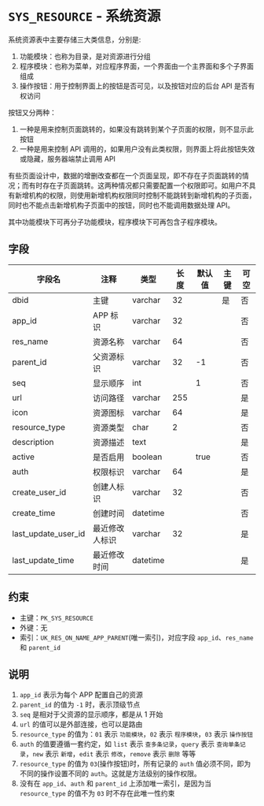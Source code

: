 # `SYS_RESOURCE` - 系统资源

系统资源表中主要存储三大类信息，分别是:

1. 功能模块：也称为目录，是对资源进行分组
2. 程序模块：也称为菜单，对应程序界面，一个界面由一个主界面和多个子界面组成
3. 操作按钮：用于控制界面上的按钮是否可见，以及按钮对应的后台 API 是否有权访问

按钮又分两种：

1. 一种是用来控制页面跳转的，如果没有跳转到某个子页面的权限，则不显示此按钮
2. 一种是用来控制 API 调用的，如果用户没有此类权限，则界面上将此按钮失效或隐藏，服务器端禁止调用 API

有些页面设计中，数据的增删改查都在一个页面呈现，即不存在子页面跳转的情况；而有时存在子页面跳转。这两种情况都只需要配置一个权限即可。如用户不具有新增机构的权限，则使用新增机构权限同时控制不能跳转到新增机构的子页面，同时也不能点击新增机构子页面中的按钮，同时也不能调用数据处理 API。


其中功能模块下可再分子功能模块，程序模块下可再包含子程序模块。

## 字段

| 字段名              | 注释           | 类型     | 长度 | 默认值 | 主键 | 可空 |
| ------------------- | -------------- | -------- | ---- | ------ | ---- | ---- |
| dbid                | 主键           | varchar  | 32   |        | 是   | 否   |
| app_id              | APP 标识       | varchar  | 32   |        |      | 否   |
| res_name            | 资源名称       | varchar  | 64   |        |      | 否   |
| parent_id           | 父资源标识     | varchar  | 32   | -1     |      | 否   |
| seq                 | 显示顺序       | int      |      | 1      |      | 否   |
| url                 | 访问路径       | varchar  | 255  |        |      | 是   |
| icon                | 资源图标       | varchar  | 64   |        |      | 是   |
| resource_type       | 资源类型       | char     | 2    |        |      | 否   |
| description         | 资源描述       | text     |      |        |      | 是   |
| active              | 是否启用       | boolean  |      | true   |      | 否   |
| auth                | 权限标识       | varchar  | 64   |        |      | 是   |
| create_user_id      | 创建人标识     | varchar  | 32   |        |      | 否   |
| create_time         | 创建时间       | datetime |      |        |      | 否   |
| last_update_user_id | 最近修改人标识 | varchar  | 32   |        |      | 是   |
| last_update_time    | 最近修改时间   | datetime |      |        |      | 是   |

## 约束

* 主键：`PK_SYS_RESOURCE`
* 外键：无
* 索引：`UK_RES_ON_NAME_APP_PARENT`(唯一索引)，对应字段 `app_id`、`res_name` 和 `parent_id`

## 说明

1. `app_id` 表示为每个 APP 配置自己的资源
2. `parent_id` 的值为 `-1` 时，表示顶级节点
3. `seq` 是相对于父资源的显示顺序，都是从 1 开始
4. `url` 的值可以是外部连接，也可以是路由
5. `resource_type` 的值为：`01` 表示 `功能模块`，`02` 表示 `程序模块`，`03` 表示 `操作按钮`
6. `auth` 的值要遵循一套约定，如 `list` 表示 `查多条记录`，`query` 表示 `查询单条记录`，`new` 表示 `新增`，`edit` 表示 `修改`，`remove` 表示 `删除` 等等
7. `resource_type` 的值为 `03`(操作按钮)时，所有记录的 `auth` 值必须不同，即为不同的操作设置不同的 `auth`。这就是方法级别的操作权限。
8. 没有在 `app_id`、`auth` 和 `parent_id` 上添加唯一索引，是因为当 `resource_type` 的值不为 `03` 时不存在此唯一性约束
